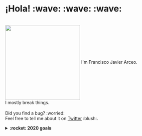 <p>
  <samp>
    <h1>¡Hola! :wave: :wave: :wave:</h1>
    <br>
    <img src="https://media.giphy.com/media/Cmr1OMJ2FN0B2/giphy.gif" width="240px" align="center">
    I'm Francisco Javier Arceo. 
    <br>I mostly break things.
    <br><br>Did you find a bug? :worried: 
    <br>Feel free to tell me about it on <a href="https://twitter.com/franciscojarceo">Twitter</a> :blush:.
  </samp>
</p>

<details>
  <summary><b>:rocket: 2020 goals</b></summary>
  <ul>
    <li>Build more things</li>
    <li>Learn more things</li>
    <li>Break more things :)</li>
  </ul>
</details>
